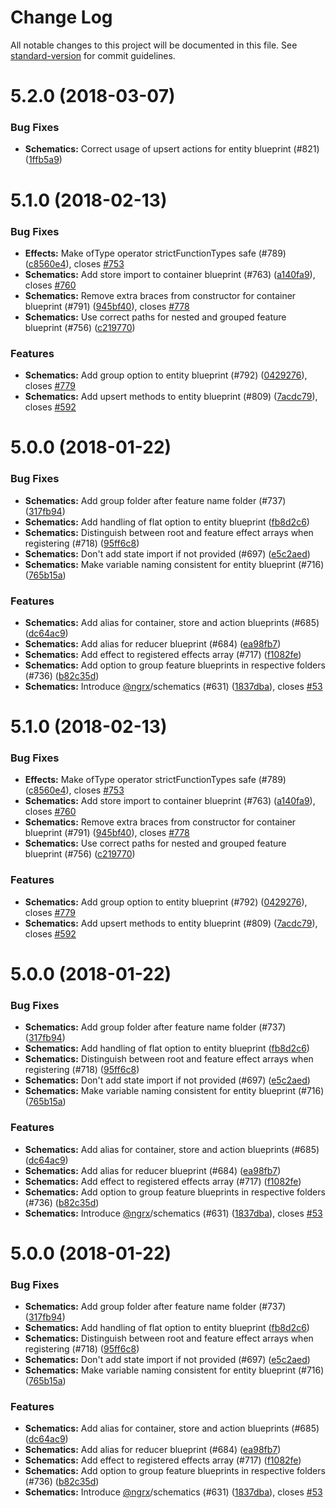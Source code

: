 # Change Log

All notable changes to this project will be documented in this file.
See [standard-version](https://github.com/conventional-changelog/standard-version) for commit guidelines.

<a name="5.2.0"></a>

# 5.2.0 (2018-03-07)

### Bug Fixes

* **Schematics:** Correct usage of upsert actions for entity blueprint (#821) ([1ffb5a9](https://github.com/ngrx/platform/commit/1ffb5a9))

<a name="5.1.0"></a>

# 5.1.0 (2018-02-13)

### Bug Fixes

* **Effects:** Make ofType operator strictFunctionTypes safe (#789) ([c8560e4](https://github.com/ngrx/platform/commit/c8560e4)), closes [#753](https://github.com/ngrx/platform/issues/753)
* **Schematics:** Add store import to container blueprint (#763) ([a140fa9](https://github.com/ngrx/platform/commit/a140fa9)), closes [#760](https://github.com/ngrx/platform/issues/760)
* **Schematics:** Remove extra braces from constructor for container blueprint (#791) ([945bf40](https://github.com/ngrx/platform/commit/945bf40)), closes [#778](https://github.com/ngrx/platform/issues/778)
* **Schematics:** Use correct paths for nested and grouped feature blueprint (#756) ([c219770](https://github.com/ngrx/platform/commit/c219770))

### Features

* **Schematics:** Add group option to entity blueprint (#792) ([0429276](https://github.com/ngrx/platform/commit/0429276)), closes [#779](https://github.com/ngrx/platform/issues/779)
* **Schematics:** Add upsert methods to entity blueprint (#809) ([7acdc79](https://github.com/ngrx/platform/commit/7acdc79)), closes [#592](https://github.com/ngrx/platform/issues/592)

<a name="5.0.0"></a>

# 5.0.0 (2018-01-22)

### Bug Fixes

* **Schematics:** Add group folder after feature name folder (#737) ([317fb94](https://github.com/ngrx/platform/commit/317fb94))
* **Schematics:** Add handling of flat option to entity blueprint ([fb8d2c6](https://github.com/ngrx/platform/commit/fb8d2c6))
* **Schematics:** Distinguish between root and feature effect arrays when registering (#718) ([95ff6c8](https://github.com/ngrx/platform/commit/95ff6c8))
* **Schematics:** Don't add state import if not provided (#697) ([e5c2aed](https://github.com/ngrx/platform/commit/e5c2aed))
* **Schematics:** Make variable naming consistent for entity blueprint (#716) ([765b15a](https://github.com/ngrx/platform/commit/765b15a))

### Features

* **Schematics:** Add alias for container, store and action blueprints (#685) ([dc64ac9](https://github.com/ngrx/platform/commit/dc64ac9))
* **Schematics:** Add alias for reducer blueprint (#684) ([ea98fb7](https://github.com/ngrx/platform/commit/ea98fb7))
* **Schematics:** Add effect to registered effects array (#717) ([f1082fe](https://github.com/ngrx/platform/commit/f1082fe))
* **Schematics:** Add option to group feature blueprints in respective folders (#736) ([b82c35d](https://github.com/ngrx/platform/commit/b82c35d))
* **Schematics:** Introduce [@ngrx](https://github.com/ngrx)/schematics (#631) ([1837dba](https://github.com/ngrx/platform/commit/1837dba)), closes [#53](https://github.com/ngrx/platform/issues/53)

<a name="5.1.0"></a>

# 5.1.0 (2018-02-13)

### Bug Fixes

* **Effects:** Make ofType operator strictFunctionTypes safe (#789) ([c8560e4](https://github.com/ngrx/platform/commit/c8560e4)), closes [#753](https://github.com/ngrx/platform/issues/753)
* **Schematics:** Add store import to container blueprint (#763) ([a140fa9](https://github.com/ngrx/platform/commit/a140fa9)), closes [#760](https://github.com/ngrx/platform/issues/760)
* **Schematics:** Remove extra braces from constructor for container blueprint (#791) ([945bf40](https://github.com/ngrx/platform/commit/945bf40)), closes [#778](https://github.com/ngrx/platform/issues/778)
* **Schematics:** Use correct paths for nested and grouped feature blueprint (#756) ([c219770](https://github.com/ngrx/platform/commit/c219770))

### Features

* **Schematics:** Add group option to entity blueprint (#792) ([0429276](https://github.com/ngrx/platform/commit/0429276)), closes [#779](https://github.com/ngrx/platform/issues/779)
* **Schematics:** Add upsert methods to entity blueprint (#809) ([7acdc79](https://github.com/ngrx/platform/commit/7acdc79)), closes [#592](https://github.com/ngrx/platform/issues/592)

<a name="5.0.0"></a>

# 5.0.0 (2018-01-22)

### Bug Fixes

* **Schematics:** Add group folder after feature name folder (#737) ([317fb94](https://github.com/ngrx/platform/commit/317fb94))
* **Schematics:** Add handling of flat option to entity blueprint ([fb8d2c6](https://github.com/ngrx/platform/commit/fb8d2c6))
* **Schematics:** Distinguish between root and feature effect arrays when registering (#718) ([95ff6c8](https://github.com/ngrx/platform/commit/95ff6c8))
* **Schematics:** Don't add state import if not provided (#697) ([e5c2aed](https://github.com/ngrx/platform/commit/e5c2aed))
* **Schematics:** Make variable naming consistent for entity blueprint (#716) ([765b15a](https://github.com/ngrx/platform/commit/765b15a))

### Features

* **Schematics:** Add alias for container, store and action blueprints (#685) ([dc64ac9](https://github.com/ngrx/platform/commit/dc64ac9))
* **Schematics:** Add alias for reducer blueprint (#684) ([ea98fb7](https://github.com/ngrx/platform/commit/ea98fb7))
* **Schematics:** Add effect to registered effects array (#717) ([f1082fe](https://github.com/ngrx/platform/commit/f1082fe))
* **Schematics:** Add option to group feature blueprints in respective folders (#736) ([b82c35d](https://github.com/ngrx/platform/commit/b82c35d))
* **Schematics:** Introduce [@ngrx](https://github.com/ngrx)/schematics (#631) ([1837dba](https://github.com/ngrx/platform/commit/1837dba)), closes [#53](https://github.com/ngrx/platform/issues/53)

<a name="5.0.0"></a>

# 5.0.0 (2018-01-22)

### Bug Fixes

* **Schematics:** Add group folder after feature name folder (#737) ([317fb94](https://github.com/ngrx/platform/commit/317fb94))
* **Schematics:** Add handling of flat option to entity blueprint ([fb8d2c6](https://github.com/ngrx/platform/commit/fb8d2c6))
* **Schematics:** Distinguish between root and feature effect arrays when registering (#718) ([95ff6c8](https://github.com/ngrx/platform/commit/95ff6c8))
* **Schematics:** Don't add state import if not provided (#697) ([e5c2aed](https://github.com/ngrx/platform/commit/e5c2aed))
* **Schematics:** Make variable naming consistent for entity blueprint (#716) ([765b15a](https://github.com/ngrx/platform/commit/765b15a))

### Features

* **Schematics:** Add alias for container, store and action blueprints (#685) ([dc64ac9](https://github.com/ngrx/platform/commit/dc64ac9))
* **Schematics:** Add alias for reducer blueprint (#684) ([ea98fb7](https://github.com/ngrx/platform/commit/ea98fb7))
* **Schematics:** Add effect to registered effects array (#717) ([f1082fe](https://github.com/ngrx/platform/commit/f1082fe))
* **Schematics:** Add option to group feature blueprints in respective folders (#736) ([b82c35d](https://github.com/ngrx/platform/commit/b82c35d))
* **Schematics:** Introduce [@ngrx](https://github.com/ngrx)/schematics (#631) ([1837dba](https://github.com/ngrx/platform/commit/1837dba)), closes [#53](https://github.com/ngrx/platform/issues/53)
